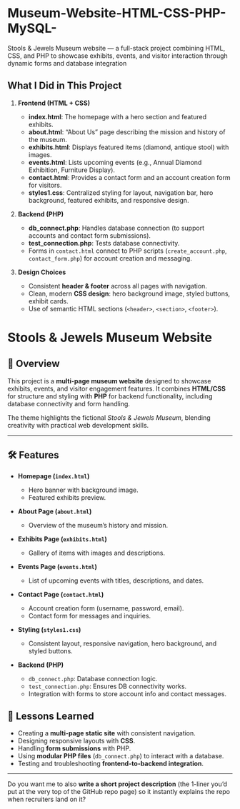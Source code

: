 # Museum-Website-HTML-CSS-PHP-MySQL-
Stools &amp; Jewels Museum website — a full-stack project combining HTML, CSS, and PHP to showcase exhibits, events, and visitor interaction through dynamic forms and database integration

##  What I Did in This Project

1. **Frontend (HTML + CSS)**

   * **index.html**: The homepage with a hero section and featured exhibits.
   * **about.html**: “About Us” page describing the mission and history of the museum.
   * **exhibits.html**: Displays featured items (diamond, antique stool) with images.
   * **events.html**: Lists upcoming events (e.g., Annual Diamond Exhibition, Furniture Display).
   * **contact.html**: Provides a contact form and an account creation form for visitors.
   * **styles1.css**: Centralized styling for layout, navigation bar, hero background, featured exhibits, and responsive design.

2. **Backend (PHP)**

   * **db\_connect.php**: Handles database connection (to support accounts and contact form submissions).
   * **test\_connection.php**: Tests database connectivity.
   * Forms in `contact.html` connect to PHP scripts (`create_account.php`, `contact_form.php`) for account creation and messaging.

3. **Design Choices**

   * Consistent **header & footer** across all pages with navigation.
   * Clean, modern **CSS design**: hero background image, styled buttons, exhibit cards.
   * Use of semantic HTML sections (`<header>`, `<section>`, `<footer>`).



# Stools & Jewels Museum Website

## 📌 Overview

This project is a **multi-page museum website** designed to showcase exhibits, events, and visitor engagement features. It combines **HTML/CSS** for structure and styling with **PHP** for backend functionality, including database connectivity and form handling.

The theme highlights the fictional *Stools & Jewels Museum*, blending creativity with practical web development skills.

---

## 🛠️ Features

* **Homepage (`index.html`)**

  * Hero banner with background image.
  * Featured exhibits preview.

* **About Page (`about.html`)**

  * Overview of the museum’s history and mission.

* **Exhibits Page (`exhibits.html`)**

  * Gallery of items with images and descriptions.

* **Events Page (`events.html`)**

  * List of upcoming events with titles, descriptions, and dates.

* **Contact Page (`contact.html`)**

  * Account creation form (username, password, email).
  * Contact form for messages and inquiries.

* **Styling (`styles1.css`)**

  * Consistent layout, responsive navigation, hero background, and styled buttons.

* **Backend (PHP)**

  * `db_connect.php`: Database connection logic.
  * `test_connection.php`: Ensures DB connectivity works.
  * Integration with forms to store account info and contact messages.


## 🧠 Lessons Learned

* Creating a **multi-page static site** with consistent navigation.
* Designing responsive layouts with **CSS**.
* Handling **form submissions** with PHP.
* Using **modular PHP files** (`db_connect.php`) to interact with a database.
* Testing and troubleshooting **frontend-to-backend integration**.

---

Do you want me to also **write a short project description** (the 1-liner you’d put at the very top of the GitHub repo page) so it instantly explains the repo when recruiters land on it?
